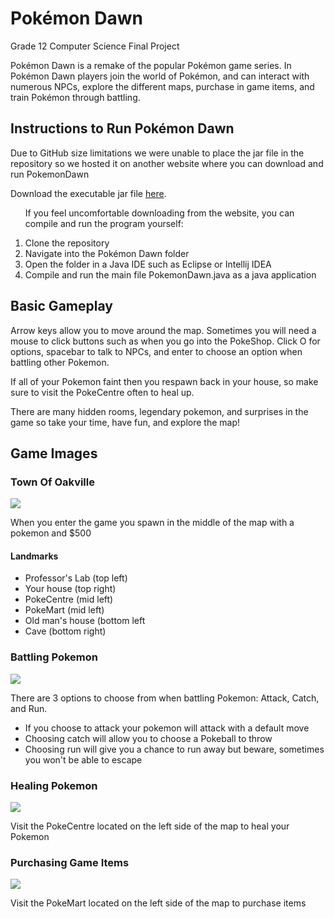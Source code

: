 # Pokémon Dawn

Grade 12 Computer Science Final Project

Pokémon Dawn is a remake of the popular Pokémon game series. In Pokémon Dawn players join the world of Pokémon, and can interact
with numerous NPCs, explore the different maps, purchase in game items, and train Pokémon through battling.

<h2>Instructions to Run Pokémon Dawn</h2>
<p>Due to GitHub size limitations we were unable to place the jar file in the repository so we hosted it on another website where you can download and run PokemonDawn</p>
<p>Download the executable jar file <a href="http://www.mediafire.com/file/ro8ea0xs878jseo/PokemonDawn.jar/file">here</a>.</p>
<ol>
  
<p>If you feel uncomfortable downloading from the website, you can compile and run the program yourself:</p>
<li>Clone the repository</li>
<li>Navigate into the Pokémon Dawn folder</li>
<li>Open the folder in a Java IDE such as Eclipse or Intellij IDEA</li>
<li>Compile and run the main file PokemonDawn.java as a java application</li>
</ol>

<h2>Basic Gameplay</h2>
<p>Arrow keys allow you to move around the map.
Sometimes you will need a mouse to click buttons such as when you go into the PokeShop. Click O for options, spacebar to talk to NPCs, and enter to choose an option when battling other Pokemon.</p>
<p>If all of your Pokemon faint then you respawn back in your house, so make sure to visit the PokeCentre often to heal up.</p>
<p>There are many hidden rooms, legendary pokemon, and surprises in the game so take your time, have fun, and explore the map!</p>

<h2><b>Game Images</b></h2>

<h3>Town Of Oakville</h3>
<img src="https://i.imgur.com/YPs7e1C.png?1"/>
<p>When you enter the game you spawn in the middle of the map with a pokemon and $500</p>
<h4>Landmarks</h4>
<ul>
<li>Professor's Lab (top left)</li>
<li>Your house (top right)</li>
<li>PokeCentre (mid left)</li>
<li>PokeMart (mid left)</li>
<li>Old man's house (bottom left</li>
<li>Cave (bottom right) </li>
</ul>

<h3>Battling Pokemon</h3>
<img src="https://i.imgur.com/lrRnJzU.png?1"/>
<p>There are 3 options to choose from when battling Pokemon: Attack, Catch, and Run.<p>
<ul>
<li>If you choose to attack your pokemon will attack with a default move</li>
<li>Choosing catch will allow you to choose a Pokeball to throw</li>
<li>Choosing run will give you a chance to run away but beware, sometimes you won't be able to escape</li>
</ul>
<h3>Healing Pokemon</h3>
<img src="https://i.imgur.com/BMNaspV.png?1"/>
<p>Visit the PokeCentre located on the left side of the map to heal your Pokemon</p>
<h3>Purchasing Game Items</h3>
<img src="https://i.imgur.com/RQSKEyN.png?1"/>
<p>Visit the PokeMart located on the left side of the map to purchase items</p>
